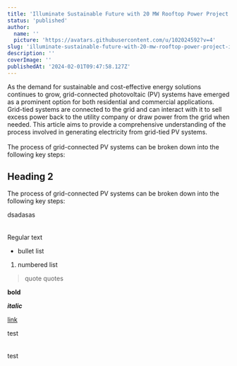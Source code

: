 ```yaml
---
title: 'Illuminate Sustainable Future with 20 MW Rooftop Power Project in Huaian, China'
status: 'published'
author:
  name: ''
  picture: 'https://avatars.githubusercontent.com/u/102024592?v=4'
slug: 'illuminate-sustainable-future-with-20-mw-rooftop-power-project-in-huaian-china'
description: ''
coverImage: ''
publishedAt: '2024-02-01T09:47:58.127Z'
---
```


As the demand for sustainable and cost-effective energy solutions continues to grow, grid-connected photovoltaic (PV) systems have emerged as a prominent option for both residential and commercial applications. Grid-tied systems are connected to the grid and can interact with it to sell excess power back to the utility company or draw power from the grid when needed. This article aims to provide a comprehensive understanding of the process involved in generating electricity from grid-tied PV systems.\
\
The process of grid-connected PV systems can be broken down into the following key steps:

## Heading 2

The process of grid-connected PV systems can be broken down into the following key steps:

dsadasas\
\
\
Regular text

- bullet list

1. numbered list

> quote quotes

**bold**

***italic***

[link](google.com)

test\
\
\
test